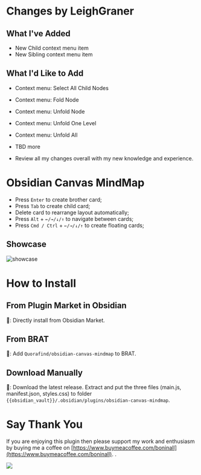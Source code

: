 # Changes by LeighGraner

## What I've Added
- New Child context menu item
- New Sibling context menu item

## What I'd Like to Add
- Context menu: Select All Child Nodes
- Context menu: Fold Node
- Context menu: Unfold Node
- Context menu: Unfold One Level
- Context menu: Unfold All
- TBD more

- Review all my changes overall with my new knowledge and experience.

# Obsidian Canvas MindMap

- Press `Enter` to create brother card;
- Press `Tab` to create child card;
- Delete card to rearrange layout automatically;
- Press `Alt` + `←/→/↓/↑` to navigate between cards;
- Press `Cmd / Ctrl` + `←/→/↓/↑` to create floating cards;

## Showcase

![showcase](https://raw.githubusercontent.com/Quorafind/obsidian-canvas-mindmap/master/showcase.gif)

# How to Install

## From Plugin Market in Obsidian

💜: Directly install from Obsidian Market.

## From BRAT

🚗: Add `Quorafind/obsidian-canvas-mindmap` to BRAT.

## Download Manually

🚚: Download the latest release. Extract and put the three files (main.js, manifest.json, styles.css) to
folder `{{obsidian_vault}}/.obsidian/plugins/obsidian-canvas-mindmap`.

# Say Thank You

If you are enjoying this plugin then please support my work and enthusiasm by buying me a coffee
on [https://www.buymeacoffee.com/boninall](https://www.buymeacoffee.com/boninall).
.

<a href="https://www.buymeacoffee.com/boninall"><img src="https://img.buymeacoffee.com/button-api/?text=Buy me a coffee&emoji=&slug=boninall&button_colour=6495ED&font_colour=ffffff&font_family=Lato&outline_colour=000000&coffee_colour=FFDD00"></a>
